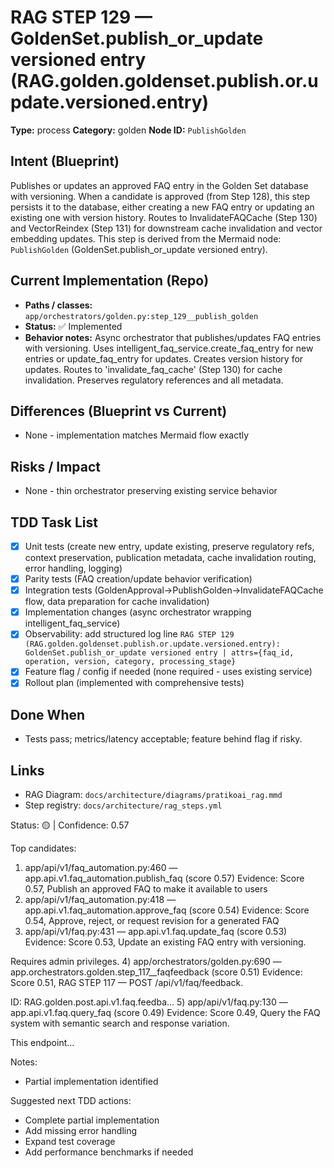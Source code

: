 # RAG STEP 129 — GoldenSet.publish_or_update versioned entry (RAG.golden.goldenset.publish.or.update.versioned.entry)

**Type:** process
**Category:** golden
**Node ID:** `PublishGolden`

## Intent (Blueprint)
Publishes or updates an approved FAQ entry in the Golden Set database with versioning. When a candidate is approved (from Step 128), this step persists it to the database, either creating a new FAQ entry or updating an existing one with version history. Routes to InvalidateFAQCache (Step 130) and VectorReindex (Step 131) for downstream cache invalidation and vector embedding updates. This step is derived from the Mermaid node: `PublishGolden` (GoldenSet.publish_or_update versioned entry).

## Current Implementation (Repo)
- **Paths / classes:** `app/orchestrators/golden.py:step_129__publish_golden`
- **Status:** ✅ Implemented
- **Behavior notes:** Async orchestrator that publishes/updates FAQ entries with versioning. Uses intelligent_faq_service.create_faq_entry for new entries or update_faq_entry for updates. Creates version history for updates. Routes to 'invalidate_faq_cache' (Step 130) for cache invalidation. Preserves regulatory references and all metadata.

## Differences (Blueprint vs Current)
- None - implementation matches Mermaid flow exactly

## Risks / Impact
- None - thin orchestrator preserving existing service behavior

## TDD Task List
- [x] Unit tests (create new entry, update existing, preserve regulatory refs, context preservation, publication metadata, cache invalidation routing, error handling, logging)
- [x] Parity tests (FAQ creation/update behavior verification)
- [x] Integration tests (GoldenApproval→PublishGolden→InvalidateFAQCache flow, data preparation for cache invalidation)
- [x] Implementation changes (async orchestrator wrapping intelligent_faq_service)
- [x] Observability: add structured log line
  `RAG STEP 129 (RAG.golden.goldenset.publish.or.update.versioned.entry): GoldenSet.publish_or_update versioned entry | attrs={faq_id, operation, version, category, processing_stage}`
- [x] Feature flag / config if needed (none required - uses existing service)
- [x] Rollout plan (implemented with comprehensive tests)

## Done When
- Tests pass; metrics/latency acceptable; feature behind flag if risky.

## Links
- RAG Diagram: `docs/architecture/diagrams/pratikoai_rag.mmd`
- Step registry: `docs/architecture/rag_steps.yml`


<!-- AUTO-AUDIT:BEGIN -->
Status: 🟡  |  Confidence: 0.57

Top candidates:
1) app/api/v1/faq_automation.py:460 — app.api.v1.faq_automation.publish_faq (score 0.57)
   Evidence: Score 0.57, Publish an approved FAQ to make it available to users
2) app/api/v1/faq_automation.py:418 — app.api.v1.faq_automation.approve_faq (score 0.54)
   Evidence: Score 0.54, Approve, reject, or request revision for a generated FAQ
3) app/api/v1/faq.py:431 — app.api.v1.faq.update_faq (score 0.53)
   Evidence: Score 0.53, Update an existing FAQ entry with versioning.

Requires admin privileges.
4) app/orchestrators/golden.py:690 — app.orchestrators.golden.step_117__faqfeedback (score 0.51)
   Evidence: Score 0.51, RAG STEP 117 — POST /api/v1/faq/feedback.

ID: RAG.golden.post.api.v1.faq.feedba...
5) app/api/v1/faq.py:130 — app.api.v1.faq.query_faq (score 0.49)
   Evidence: Score 0.49, Query the FAQ system with semantic search and response variation.

This endpoint...

Notes:
- Partial implementation identified

Suggested next TDD actions:
- Complete partial implementation
- Add missing error handling
- Expand test coverage
- Add performance benchmarks if needed
<!-- AUTO-AUDIT:END -->
